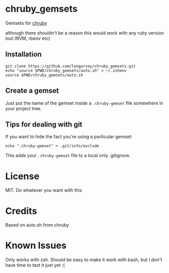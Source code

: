 # chruby_gemsets

Gemsets for [chruby](https://github.com/postmodern/chruby)

although there shouldn't be a reason this would work with any ruby version tool (RVM, rbenv etc)

## Installation

    git clone https://github.com/lengarvey/chruby_gemsets.git
    echo "source $PWD/chruby_gemsets/auto.sh" > ~/.zshenv
    source $PWD/chruby_gemsets/auto.sh

## Create a gemset

Just put the name of the gemset inside a `.chruby-gemset` file somewhere in your project tree.

## Tips for dealing with git

If you want to hide the fact you're using a particular gemset:

    echo ".chruby-gemset" > .git/info/exclude

This adds your `.chruby-gemset` file to a local only .gitignore.

# License

MIT. Do whatever you want with this

# Credits

Based on auto.sh from chruby

# Known Issues

Only works with zsh. Should be easy to make it work with bash, but I don't have time to test it just yet :(
